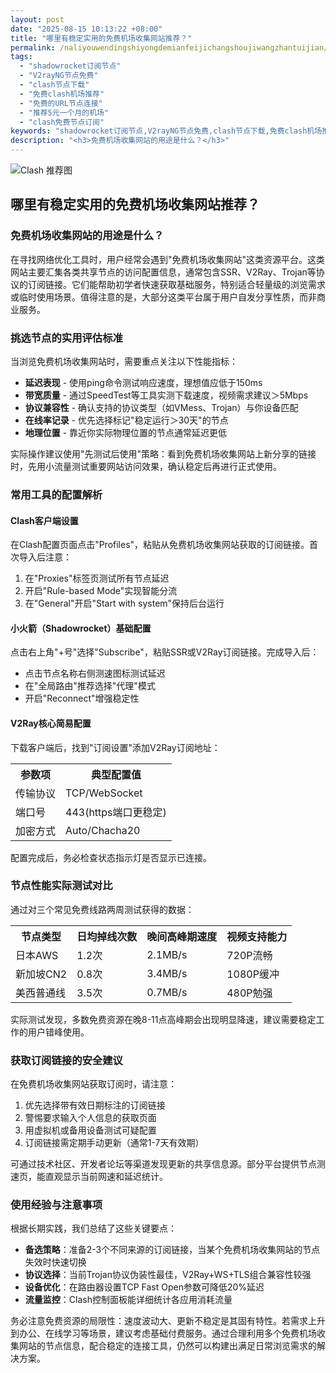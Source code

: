 ```yaml
---
layout: post
date: "2025-08-15 10:13:22 +08:00"
title: "哪里有稳定实用的免费机场收集网站推荐？"
permalink: /naliyouwendingshiyongdemianfeijichangshoujiwangzhantuijian/
tags:
  - "shadowrocket订阅节点"
  - "V2rayNG节点免费"
  - "clash节点下载"
  - "免费clash机场推荐"
  - "免费的URL节点连接"
  - "推荐5元一个月的机场"
  - "clash免费节点订阅"
keywords: "shadowrocket订阅节点,V2rayNG节点免费,clash节点下载,免费clash机场推荐,免费的URL节点连接,推荐5元一个月的机场,clash免费节点订阅"
description: "<h3>免费机场收集网站的用途是什么？</h3>"
---
```


![Clash 推荐图](https://clashjd.github.io/assets/img/clash订阅节点购买.png)

## 哪里有稳定实用的免费机场收集网站推荐？

<h3>免费机场收集网站的用途是什么？</h3>
<p>在寻找网络优化工具时，用户经常会遇到"免费机场收集网站"这类资源平台。这类网站主要汇集各类共享节点的访问配置信息，通常包含SSR、V2Ray、Trojan等协议的订阅链接。它们能帮助初学者快速获取基础服务，特别适合轻量级的浏览需求或临时使用场景。值得注意的是，大部分这类平台属于用户自发分享性质，而非商业服务。</p>
<h3>挑选节点的实用评估标准</h3>
<p>当浏览免费机场收集网站时，需要重点关注以下性能指标：</p>
<ul>
<li><strong>延迟表现</strong> - 使用ping命令测试响应速度，理想值应低于150ms</li>
<li><strong>带宽质量</strong> - 通过SpeedTest等工具实测下载速度，视频需求建议＞5Mbps</li>
<li><strong>协议兼容性</strong> - 确认支持的协议类型（如VMess、Trojan）与你设备匹配</li>
<li><strong>在线率记录</strong> - 优先选择标记"稳定运行＞30天"的节点</li>
<li><strong>地理位置</strong> - 靠近你实际物理位置的节点通常延迟更低</li>
</ul>
<p>实际操作建议使用"先测试后使用"策略：看到免费机场收集网站上新分享的链接时，先用小流量测试重要网站访问效果，确认稳定后再进行正式使用。</p>
<h3>常用工具的配置解析</h3>
<h4>Clash客户端设置</h4>
<p>在Clash配置页面点击"Profiles"，粘贴从免费机场收集网站获取的订阅链接。首次导入后注意：</p>
<ol>
<li>在"Proxies"标签页测试所有节点延迟</li>
<li>开启"Rule-based Mode"实现智能分流</li>
<li>在"General"开启"Start with system"保持后台运行</li>
</ol>
<h4>小火箭（Shadowrocket）基础配置</h4>
<p>点击右上角"+号"选择"Subscribe"，粘贴SSR或V2Ray订阅链接。完成导入后：</p>
<ul>
<li>点击节点名称右侧测速图标测试延迟</li>
<li>在"全局路由"推荐选择"代理"模式</li>
<li>开启"Reconnect"增强稳定性</li>
</ul>
<h4>V2Ray核心简易配置</h4>
<p>下载客户端后，找到"订阅设置"添加V2Ray订阅地址：</p>
<table>
<tbody><tr>
<th>参数项</th>
<th>典型配置值</th>
</tr><tr>
<td>传输协议</td>
<td>TCP/WebSocket</td>
</tr><tr>
<td>端口号</td>
<td>443(https端口更稳定)</td>
</tr><tr>
<td>加密方式</td>
<td>Auto/Chacha20</td>
</tr></tbody></table>
<p>配置完成后，务必检查状态指示灯是否显示已连接。</p>
<h3>节点性能实际测试对比</h3>
<p>通过对三个常见免费线路两周测试获得的数据：</p>
<table>
<tbody><tr>
<th>节点类型</th>
<th>日均掉线次数</th>
<th>晚间高峰期速度</th>
<th>视频支持能力</th>
</tr><tr>
<td>日本AWS</td>
<td>1.2次</td>
<td>2.1MB/s</td>
<td>720P流畅</td>
</tr><tr>
<td>新加坡CN2</td>
<td>0.8次</td>
<td>3.4MB/s</td>
<td>1080P缓冲</td>
</tr><tr>
<td>美西普通线</td>
<td>3.5次</td>
<td>0.7MB/s</td>
<td>480P勉强</td>
</tr></tbody></table>
<p>实际测试发现，多数免费资源在晚8-11点高峰期会出现明显降速，建议需要稳定工作的用户错峰使用。</p>
<h3>获取订阅链接的安全建议</h3>
<p>在免费机场收集网站获取订阅时，请注意：</p>
<ol>
<li>优先选择带有效日期标注的订阅链接</li>
<li>警惕要求输入个人信息的获取页面</li>
<li>用虚拟机或备用设备测试可疑配置</li>
<li>订阅链接需定期手动更新（通常1-7天有效期）</li>
</ol>
<p>可通过技术社区、开发者论坛等渠道发现更新的共享信息源。部分平台提供节点测速页，能直观显示当前网速和延迟统计。</p>
<h3>使用经验与注意事项</h3>
<p>根据长期实践，我们总结了这些关键要点：</p>
<ul>
<li><strong>备选策略</strong>：准备2-3个不同来源的订阅链接，当某个免费机场收集网站的节点失效时快速切换</li>
<li><strong>协议选择</strong>：当前Trojan协议伪装性最佳，V2Ray+WS+TLS组合兼容性较强</li>
<li><strong>设备优化</strong>：在路由器设置TCP Fast Open参数可降低20%延迟</li>
<li><strong>流量监控</strong>：Clash控制面板能详细统计各应用消耗流量</li>
</ul>
<p>务必注意免费资源的局限性：速度波动大、更新不稳定是其固有特性。若需求上升到办公、在线学习等场景，建议考虑基础付费服务。通过合理利用多个免费机场收集网站的节点信息，配合稳定的连接工具，仍然可以构建出满足日常浏览需求的解决方案。</p>